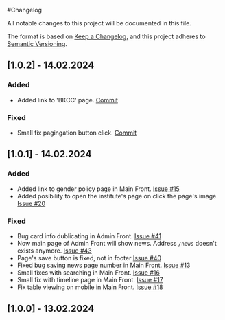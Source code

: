 #Changelog

All notable changes to this project will be documented in this file.

The format is based on [Keep a Changelog](https://keepachangelog.com/en/1.1.0/),
and this project adheres to [Semantic Versioning](https://semver.org/spec/v2.0.0.html).

## [1.0.2] - 14.02.2024
### Added
- Added link to 'ВКСС' page. [Commit](https://github.com/MITIT-DEP22/MititMainFront/commit/35691c0af8259ef61fc1c37ba6d092a488ecec93)

### Fixed
- Small fix pagingation button click. [Commit](https://github.com/MITIT-DEP22/MititMainFront/commit/ae4c7b19f911c40697d8eeafdc3354634524c813)

## [1.0.1] - 14.02.2024
### Added
- Added link to gender policy page in Main Front. [Issue #15](https://github.com/MITIT-DEP22/MititMainFront/issues/15#event-11799214039)
- Added posibility to open the institute's page on click the page's image. [Issue #20](https://github.com/MITIT-DEP22/MititMainFront/issues/20)

### Fixed
- Bug card info dublicating in Admin Front. [Issue #41](https://github.com/MITIT-DEP22/MititAdminFront/issues/41#event-11799207674)
- Now main page of Admin Front will show news. Address `/news` doesn't exists anymore. [Issue #43](https://github.com/MITIT-DEP22/MititAdminFront/issues/42)
- Page's save button is fixed, not in footer [Issue #40](https://github.com/MITIT-DEP22/MititAdminFront/issues/40#event-11799217650)
- Fixed bug saving news page number in Main Front. [Issue #13](https://github.com/MITIT-DEP22/MititMainFront/issues/13)
- Small fixes with searching in Main Front. [Issue #16](https://github.com/MITIT-DEP22/MititMainFront/issues/16)
- Small fix with timeline page in Main Front. [Issue #17](https://github.com/MITIT-DEP22/MititMainFront/issues/17)
- Fix table viewing on mobile in Main Front. [Issue #18](https://github.com/MITIT-DEP22/MititMainFront/issues/18)

## [1.0.0] - 13.02.2024
